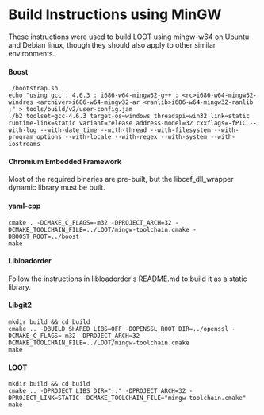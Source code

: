 # Build Instructions using MinGW

These instructions were used to build LOOT using mingw-w64 on Ubuntu and Debian linux, though they should also apply to other similar environments.

#### Boost

```
./bootstrap.sh
echo "using gcc : 4.6.3 : i686-w64-mingw32-g++ : <rc>i686-w64-mingw32-windres <archiver>i686-w64-mingw32-ar <ranlib>i686-w64-mingw32-ranlib ;" > tools/build/v2/user-config.jam
./b2 toolset=gcc-4.6.3 target-os=windows threadapi=win32 link=static runtime-link=static variant=release address-model=32 cxxflags=-fPIC --with-log --with-date_time --with-thread --with-filesystem --with-program_options --with-locale --with-regex --with-system --with-iostreams
```

#### Chromium Embedded Framework

Most of the required binaries are pre-built, but the libcef_dll_wrapper dynamic library must be built.

#### yaml-cpp

```
cmake . -DCMAKE_C_FLAGS=-m32 -DPROJECT_ARCH=32 -DCMAKE_TOOLCHAIN_FILE=../LOOT/mingw-toolchain.cmake -DBOOST_ROOT=../boost
make
```

#### Libloadorder

Follow the instructions in libloadorder's README.md to build it as a static library.

#### Libgit2

```
mkdir build && cd build
cmake .. -DBUILD_SHARED_LIBS=OFF -DOPENSSL_ROOT_DIR=../openssl -DCMAKE_C_FLAGS=-m32 -DPROJECT_ARCH=32 -DCMAKE_TOOLCHAIN_FILE=../LOOT/mingw-toolchain.cmake
make
```

#### LOOT

```
mkdir build && cd build
cmake .. -DPROJECT_LIBS_DIR=".." -DPROJECT_ARCH=32 -DPROJECT_LINK=STATIC -DCMAKE_TOOLCHAIN_FILE="mingw-toolchain.cmake"
make
```
